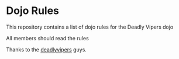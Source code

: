 Dojo Rules
==========

This repository contains a list of dojo rules for the Deadly Vipers dojo

All members should read the rules

Thanks to the [deadlyvipers](https://github.com/deadlyvipers) guys.
